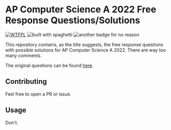 # AP Computer Science A 2022 Free Response Questions/Solutions

[![WTFPL](http://www.wtfpl.net/wp-content/uploads/2012/12/wtfpl-badge-2.png)](./LICENSE) ![built with spaghetti](https://img.shields.io/badge/built%20with-spaghetti-orange) ![another badge for no reason](https://img.shields.io/badge/another%20badge-for%20no%20reason-brightgreen)

This repository contains, as the title suggests, the free response questions with possible solutions for AP Computer
Science A 2022. There are way too many comments.

The original questions can be found [here](https://apcentral.collegeboard.org/pdf/ap22-frq-computer-science-a.pdf).

## Contributing

Feel free to open a PR or issue.

## Usage

Don't.
